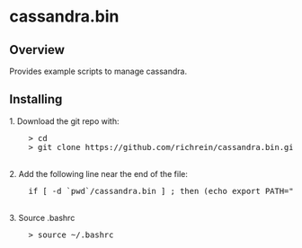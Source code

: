 # cassandra.bin
## Overview
Provides example scripts to manage cassandra.


## Installing


<sp>1. Download the git repo with:
<pre>
	> cd
    > git clone https://github.com/richrein/cassandra.bin.git
</pre>

<br>2. Add the following line near the end of the file:
<pre>
    if [ -d `pwd`/cassandra.bin ] ; then (echo export PATH="\$PATH:\`pwd\`/cassandra.bin\" >> ~/.bashrc); else echo Error: Not in parent folder; fi
</pre>

<br>3. Source .bashrc
<pre>
    > source ~/.bashrc
</pre>
